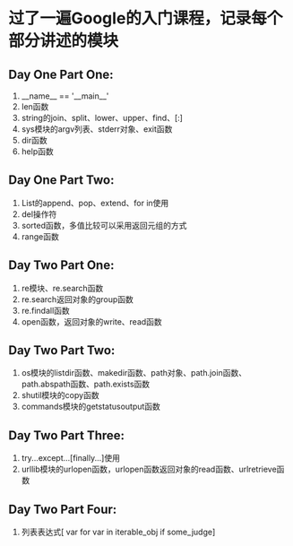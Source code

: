 # 过了一遍Google的入门课程，记录每个部分讲述的模块

## Day One Part One:

1. \_\_name\_\_ == '\_\_main\_\_'
2. len函数
3. string的join、split、lower、upper、find、\[:\]
4. sys模块的argv列表、stderr对象、exit函数
5. dir函数
6. help函数

## Day One Part Two:

1. List的append、pop、extend、for in使用
2. del操作符
3. sorted函数，多值比较可以采用返回元组的方式
4. range函数

## Day Two Part One:

1. re模块、re.search函数
2. re.search返回对象的group函数
3. re.findall函数
4. open函数，返回对象的write、read函数

## Day Two Part Two:

1. os模块的listdir函数、makedir函数、path对象、path.join函数、path.abspath函数、path.exists函数
2. shutil模块的copy函数
3. commands模块的getstatusoutput函数

## Day Two Part Three:

1. try...except...[finally...]使用
2. urllib模块的urlopen函数，urlopen函数返回对象的read函数、urlretrieve函数

## Day Two Part Four:

1. 列表表达式\[ var for var in iterable_obj if some_judge\]